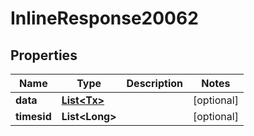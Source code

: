 
# InlineResponse20062

## Properties
Name | Type | Description | Notes
------------ | ------------- | ------------- | -------------
**data** | [**List&lt;Tx&gt;**](Tx.md) |  |  [optional]
**timesid** | **List&lt;Long&gt;** |  |  [optional]



